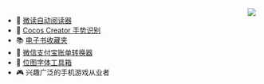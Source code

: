 <img align="right" src="https://github-readme-stats.vercel.app/api?username=doooreyn&show_icons=true&icon_color=5194F0&text_color=718096&bg_color=ffffff&hide_title=true&hide_border=true&count_private=true&include_all_commits=true" />

- 📘 [微读自动阅读器](https://github.com/DoooReyn/WxRead-PC-AutoReader)
- 🖕 [Cocos Creator 手势识别](https://github.com/DoooReyn/ccc-gesture-recognition)
- 📚 [电子书收藏夹](https://github.com/DoooReyn/dbooks-links.git)
- 📒 [微信支付宝账单转换器](https://github.com/DoooReyn/wechat-alipay-bill-converter)
- 🧰 [位图字体工具箱](https://github.com/DoooReyn/BMFontToolbox)
- 🎮 兴趣广泛的手机游戏从业者
